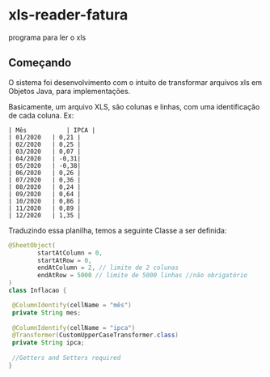 # xls-reader-fatura
programa para ler o xls

## Começando

O sistema foi desenvolvimento com o intuito de transformar arquivos xls em Objetos Java, para implementações.

Basicamente, um arquivo XLS, são colunas e linhas, com uma identificação de cada coluna. Ex:

```
| Mês           | IPCA |
| 01/2020	| 0,21 |
| 02/2020	| 0,25 |
| 03/2020	| 0,07 |
| 04/2020	| -0,31|
| 05/2020	| -0,38|
| 06/2020	| 0,26 |
| 07/2020	| 0,36 |
| 08/2020	| 0,24 |
| 09/2020	| 0,64 |
| 10/2020	| 0,86 |
| 11/2020	| 0,89 |
| 12/2020	| 1,35 |

```

Traduzindo essa planilha, temos a seguinte Classe a ser definida:

```java
@SheetObject(
        startAtColumn = 0,
        startAtRow = 0,
        endAtColumn = 2, // limite de 2 colunas
        endAtRow = 5000 // limite de 5000 linhas //não obrigatório
)
class Inflacao {

 @ColumnIdentify(cellName = "mês")
 private String mes;
 
 @ColumnIdentify(cellName = "ipca")
 @Transformer(CustomUpperCaseTransformer.class)
 private String ipca;
 
 //Getters and Setters required
}
```

